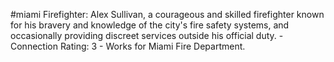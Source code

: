 #miami 
Firefighter: Alex Sullivan, a courageous and skilled firefighter known for his bravery and knowledge of the city's fire safety systems, and occasionally providing discreet services outside his official duty. - Connection Rating: 3 - Works for Miami Fire Department.